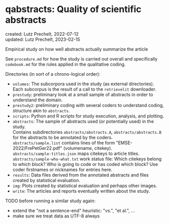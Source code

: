 # qabstracts: Quality of scientific abstracts

created: Lutz Prechelt, 2022-07-12  
updated: Lutz Prechelt, 2023-02-15

Empirical study on how well abstracts actually summarize the article

See `procedure.md` for how the study is carried out overall and specifically
`codebook.md` for the rules applied in the qualitative coding.

Directories (in sort of a chrono-logical order):

- `volumes`:
  The subcorpora used in the study (as external directories).
  Each subcorpus is the result of a call to the `retrievelit` downloader.
- `prestudy`:
  preliminary look at a small sample of abstracts in order
  to understand the domain.
- `prestudy2`:
  preliminary coding with several coders to understand coding, structure akin to `abstracts`.
- `scripts`:
  Python and R scripts for study execution, analysis, and plotting.
- `abstracts`:
  The sample of abstracts used (or potentially used) in the study.  
  Contains subdirectories `abstracts/abstracts.A`, `abstracts/abstracts.B` for the abstracts to be
  annotated by the coders.    
  `abstracts/sample.list` contains lines of the form "EMSE-2022/FrePetGer22.pdf" (volumename, citekey).  
  `abstracts/sample-titles.json` maps citekeys to article titles.  
  `abstracts/sample-who-what.txt` work status file: Which citekeys belong to which block?
  Who is going to code or has coded which block?
  Use coder firstnames or nicknames for entries here.
- `results`: 
  Data files derived from the annotated abstracts and files created by statistical evaluation.
- `img`:
  Plots created by statistical evaluation and perhaps other images.
- `write`:
  The articles and reports eventually written about the study.


TODO before running a similar study again:
- extend the "not a sentence-end" heuristic:
  "vs.", "et al.", ...
- make sure we treat data as UTF-8 always
